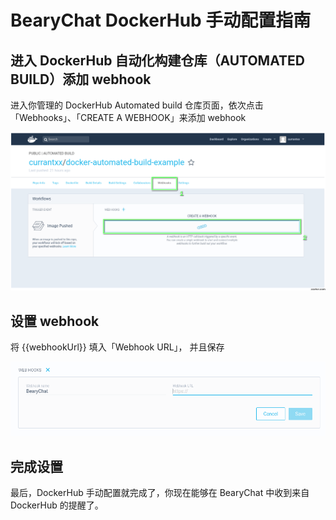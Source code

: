 # BearyChat DockerHub 手动配置指南

## 进入 DockerHub 自动化构建仓库（AUTOMATED BUILD）添加 webhook

进入你管理的 DockerHub Automated build 仓库页面，依次点击「Webhooks」、「CREATE A WEBHOOK」来添加 webhook

![](/tutorials/image/dockerhub_add_webhook.png)

## 设置 webhook

将 {{webhookUrl}} 填入「Webhook URL」， 并且保存

![](/tutorials/image/dockerhub_webhook_url.png)

## 完成设置

最后，DockerHub 手动配置就完成了，你现在能够在 BearyChat 中收到来自 DockerHub 的提醒了。
